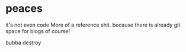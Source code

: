 # peaces
it's not even code
More of a reference shit. because there is already git space for blogs of course!

bubba destroy
